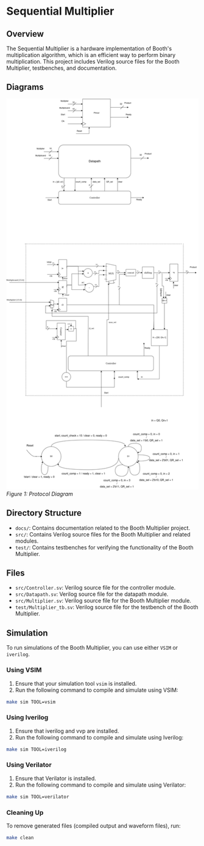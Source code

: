# Sequential Multiplier

## Overview

The Sequential Multiplier is a hardware implementation of Booth's multiplication algorithm, which is an efficient way to perform binary multiplication. This project includes Verilog source files for the Booth Multiplier, testbenches, and documentation.

## Diagrams

![Val Ready Protocol Diagram](docs/Datapath-And-Controller.png)  
*Figure 1: Protocol Diagram*


## Directory Structure

- `docs/`: Contains documentation related to the Booth Multiplier project.
- `src/`: Contains Verilog source files for the Booth Multiplier and related modules.
- `test/`: Contains testbenches for verifying the functionality of the Booth Multiplier.

## Files

- `src/Controller.sv`: Verilog source file for the controller module.
- `src/Datapath.sv`: Verilog source file for the datapath module.
- `src/Multiplier.sv`: Verilog source file for the Booth Multiplier module.
- `test/Multiplier_tb.sv`: Verilog source file for the testbench of the Booth Multiplier.

## Simulation

To run simulations of the Booth Multiplier, you can use either `VSIM` or `iverilog`.

### Using VSIM

1. Ensure that your simulation tool `vsim` is installed.
2. Run the following command to compile and simulate using VSIM:

```bash
make sim TOOL=vsim
```

### Using Iverilog

1. Ensure that iverilog and vvp are installed.
2. Run the following command to compile and simulate using Iverilog:

```bash
make sim TOOL=iverilog
```

### Using Verilator

1. Ensure that Verilator is installed.
2. Run the following command to compile and simulate using Verilator:

```bash
make sim TOOL=verilator
```


### Cleaning Up

To remove generated files (compiled output and waveform files), run:

```bash
make clean
```
